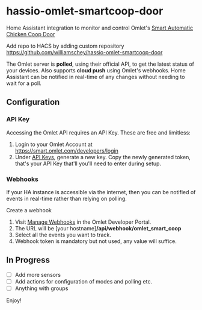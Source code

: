 # hassio-omlet-smartcoop-door
Home Assistant integration to monitor and control Omlet's [Smart Automatic Chicken Coop Door](https://www.omlet.co.uk/smart-automatic-chicken-coop-door-opener/)

Add repo to HACS by adding custom repository https://github.com/williamschey/hassio-omlet-smartcoop-door


The Omlet server is **polled**, using their official API, to get the latest status of your devices. Also supports **cloud push** using Omlet's webhooks. Home Assistant can be notified in real-time of any changes without needing to wait for a poll.


## Configuration

### API Key

Accessing the Omlet API requires an API Key. These are free and limitless:

1. Login to your Omlet Account at https://smart.omlet.com/developers/login
2. Under [API Keys](https://smart.omlet.com/developers/my/api-keys), generate a new key. Copy the newly generated token, that's your API Key that'll you'll need to enter during setup.

### Webhooks

If your HA instance is accessible via the internet, then you can be notified of events in real-time rather than relying on polling.

Create a webhook

1. Visit [Manage Webhooks](https://smart.omlet.com/developers/my/webhooks) in the Omlet Developer Portal.
2. The URL will be [your hostname]**/api/webhook/omlet_smart_coop**
3. Select all the events you want to track.
4. Webhook token is mandatory but not used, any value will suffice.


## In Progress

- [ ] Add more sensors
- [ ] Add actions for configuration of modes and polling etc.
- [ ] Anything with groups

Enjoy!
